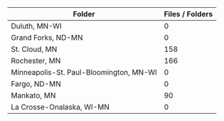 | Folder                                  |   Files / Folders |
|-----------------------------------------|-------------------|
| Duluth, MN-WI                           |                 0 |
| Grand Forks, ND-MN                      |                 0 |
| St. Cloud, MN                           |               158 |
| Rochester, MN                           |               166 |
| Minneapolis-St. Paul-Bloomington, MN-WI |                 0 |
| Fargo, ND-MN                            |                 0 |
| Mankato, MN                             |                90 |
| La Crosse-Onalaska, WI-MN               |                 0 |
